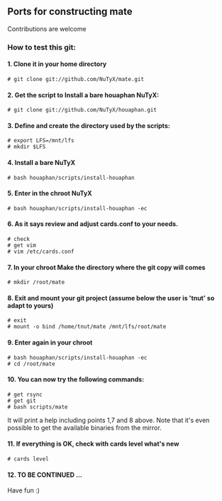 ## Ports for constructing mate

Contributions are welcome

### How to test this git:

#### 1. Clone it in your home directory

    # git clone git://github.com/NuTyX/mate.git

#### 2. Get the script to Install a bare houaphan NuTyX:

    # git clone git://github.com/NuTyX/houaphan.git

#### 3. Define and create the directory used by the scripts:

    # export LFS=/mnt/lfs
    # mkdir $LFS

#### 4. Install a bare NuTyX

    # bash houaphan/scripts/install-houaphan

#### 5. Enter in the chroot NuTyX

    # bash houaphan/scripts/install-houaphan -ec

#### 6. As it says review and adjust cards.conf to your needs.

    # check
    # get vim
    # vim /etc/cards.conf

#### 7. In your chroot Make the directory where the git copy will comes

    # mkdir /root/mate

#### 8. Exit and mount your git project (assume below the user is 'tnut' so adapt to yours)

    # exit
    # mount -o bind /home/tnut/mate /mnt/lfs/root/mate

#### 9. Enter again in your chroot

    # bash houaphan/scripts/install-houaphan -ec
    # cd /root/mate

#### 10. You can now try the following commands:

    # get rsync
    # get git
    # bash scripts/mate

It will print a help including points 1,7 and 8 above. Note that it's even possible to get the available binaries from the mirror.

#### 11. If everything is OK, check with cards level what's new

    # cards level

#### 12. TO BE CONTINUED ...

Have fun :)
